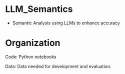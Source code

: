 # LLM_Semantics
- Semantic Analysis using LLMs to enhance accuracy

# Organization

Code: Python notebooks

Data: Data needed for development and evaluation.


